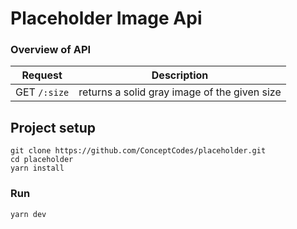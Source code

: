 # Placeholder Image Api

### Overview of API
 

| Request       | Description   |
| ------------- | ------------- |
| GET `/:size`  | returns a solid gray image of the given size| 

## Project setup
```
git clone https://github.com/ConceptCodes/placeholder.git
cd placeholder
yarn install
```

### Run
```
yarn dev
```
